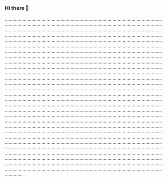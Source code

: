 ### Hi there 👋

..........................................................................................................................................................................................................................................................................................................................................................................................................................................................................................................................................................................................................................................................................................................................................................................................................................................................................................................................................................................................................................................................................................................................................................................................................................................................................................................................................................................................................................................................................................................................................................................................................................................................................................................................................................................................................................................................................................................................................................................................................................................................................................................................................................................................................................................................................................................................................................................................................................................................................................................................................................................................................................................................................................................................................................................................................................................................................................................................................................................................................................................................................................................................................................................................................................................................................................................................................................................................................................................................................................................................................................................................................................................................................................................................................................